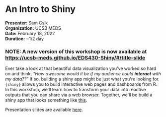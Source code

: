 # An Intro to Shiny

**Presenter:** Sam Csik\
**Organization:** UCSB MEDS\
**Date:** February 18, 2022\
**Duration:** \~1/2 day

### NOTE: A new version of this workshop is now available at <https://ucsb-meds.github.io/EDS430-Shiny/#/title-slide>

Ever take a look at that beautiful data visualization you've worked so hard on and think, *"How awesome would it be if my audience could **interact** with my data??"* If so, building a shiny app might be just what you're looking for. `{shiny}` allows you to build interactive web pages and dashboards from R. In this workshop, we'll learn how to transform your data into reactive outputs that you can share via a web browser. Together, we'll be build a shiny app that looks something like [this](https://github.com/samanthacsik/practice-shiny).

Presentation slides are available [here](https://ucsb-meds.github.io/shiny-workshop/#1).
